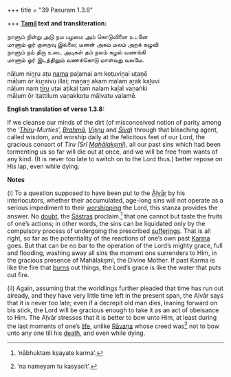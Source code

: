 +++
title = "39 Pasuram 1.3.8"

+++
**[Tamil](/definition/tamil#history "show Tamil definitions") text and transliteration:**

நாளும் நின்று அடு நம பழமை அம் கொடுவினை உடனே  
மாளும் ஓர் குறைவு இல்லை; மனன் அகம் மலம் அறக் கழுவி  
நாளும் நம் திரு உடை அடிகள் தம் நலம் கழல் வணங்கி  
மாளும் ஓர் இடத்திலும் வணக்கொடு மாள்வது வலமே.

nāḷum niṉṟu aṭu [nama](/definition/nama#vaishnavism "show nama definitions") paḻamai am koṭuviṉai uṭaṉē  
māḷum ōr kuṟaivu illai; maṉaṉ akam malam aṟak kaḻuvi  
nāḷum nam [tiru](/definition/tiru#history "show tiru definitions") uṭai aṭikaḷ tam nalam kaḻal vaṇaṅki  
māḷum ōr iṭattilum vaṇakkoṭu māḷvatu valamē.

**English translation of verse 1.3.8:**

If we cleanse our minds of the dirt (of misconceived notion of parity among the ‘*[Thiru](/definition/tiru#history "show Thiru definitions")-Murties*’, *[Brahmā](/definition/brahma#vaishnavism "show Brahmā definitions")*, *[Viṣṇu](/definition/vishnu#vaishnavism "show Viṣṇu definitions")* and *[Śiva](/definition/shiva#vaishnavism "show Śiva definitions")*) through that bleaching agent, called wisdom, and worship daily at the felicitous feet of our Lord, the gracious consort of *Tiru (Śrī [Mahālakṣmī](/definition/mahalakshmi#vaishnavism "show Mahālakṣmī definitions")*), all our past sins which had been tormenting us so far will die out at once, and we will be free from wants of any kind. (It is never too late to switch on to the Lord thus.) better repose on His lap, even while dying.

**Notes**

\(i\) To a question supposed to have been put to the [Āḻvār](/definition/aḻvar#vaishnavism "show Āḻvār definitions") by his interlocutors, whether their accumulated, age-long sins will not operate as a serious impediment to their [worshipping](/definition/worshipping#history "show worshipping definitions") the Lord, this stanza provides the answer. No [doubt](/definition/doubt#history "show doubt definitions"), the [Śāstras](/definition/shastra#vaishnavism "show Śāstras definitions") proclaim.[^1] that one cannot but taste the fruits of one’s actions; in other words, the sins can be liquidated only by the compulsory process of undergoing the prescribed [sufferings](/definition/suffering#history "show sufferings definitions"). That is all right, so far as the potentiality of the reactions of one’s own past [Karma](/definition/karma#vaishnavism "show Karma definitions") goes. But that can be no bar to the operation of the Lord’s mighty grace, full and flooding, washing away all sins the moment one surrenders to Him, in the gracious presence of Mahālakṣmī, the Divine Mother. If past Karma is like the fire that [burns](/definition/burning#history "show burns definitions") out things, the Lord’s grace is like the water that puts out fire.

[^1]:  ‘nābhuktaṃ kṣayate karma’.

\(ii\) Again, assuming that the worldlings further pleaded that time has run out already, and they have very little time left in the present span, the Aḷvār says that it is never too late; even if a decrepit old man dies, leaning forward on bis stick, the Lord will be gracious enough to take it as an act of obeisance to Him. The Aḷvār stresses that it is better to bow unto Him, at least during the last moments of one’s [life](/definition/life#history "show life definitions"), unlike [Rāvaṇa](/definition/ravana#vaishnavism "show Rāvaṇa definitions") whose creed was[^2] not to bow unto any one till his [death](/definition/death#history "show death definitions"), and even while dying.

[^2]:  ‘na nameyam tu kasyacit’.




